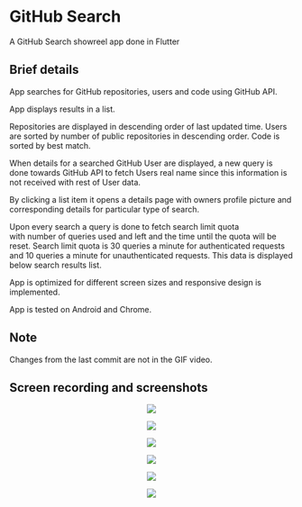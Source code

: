 # GitHub Search

A GitHub Search showreel app done in Flutter

## Brief details

App searches for GitHub repositories, users and code using GitHub API. 

App displays results in a list.

Repositories are displayed in descending order of last updated time. 
Users are sorted by number of public repositories in descending order. 
Code is sorted by best match.

When details for a searched GitHub User are displayed, a new query 
is done towards GitHub API to fetch Users real name since this 
information is not received with rest of User data.

By clicking a list item it opens a details page with owners profile picture 
and corresponding details for particular type of search.

Upon every search a query is done to fetch search limit quota  
with number of queries used and left and the time until the quota will
be reset. Search limit quota is 30 queries a minute for authenticated
requests and 10 queries a minute for unauthenticated requests. This data
is displayed below search results list.

App is optimized for different screen sizes and responsive design 
is implemented.

App is tested on Android and Chrome.

## Note

Changes from the last commit are not in the GIF video.

## Screen recording and screenshots

<p align="center"><img src="recording-web.gif"></p>

<p align="center"><img src="screenshot-web.png"></p>

<p align="center"><img src="screenshot-mobile-home.png"></p>

<p align="center"><img src="screenshot-mobile-list-1.png"></p>

<p align="center"><img src="screenshot-mobile-details.png"></p>

<p align="center"><img src="screenshot-mobile-list-2.png"></p>
